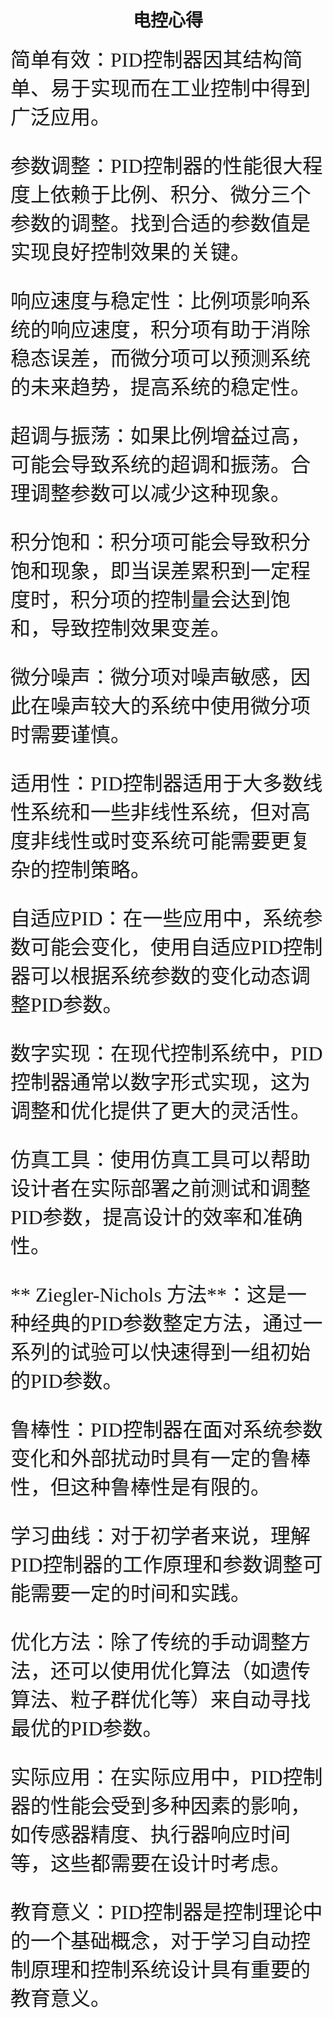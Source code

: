 # <center> 电控心得
<font face ="楷体" size=6>简单有效：PID控制器因其结构简单、易于实现而在工业控制中得到广泛应用。

参数调整：PID控制器的性能很大程度上依赖于比例、积分、微分三个参数的调整。找到合适的参数值是实现良好控制效果的关键。

响应速度与稳定性：比例项影响系统的响应速度，积分项有助于消除稳态误差，而微分项可以预测系统的未来趋势，提高系统的稳定性。

超调与振荡：如果比例增益过高，可能会导致系统的超调和振荡。合理调整参数可以减少这种现象。

积分饱和：积分项可能会导致积分饱和现象，即当误差累积到一定程度时，积分项的控制量会达到饱和，导致控制效果变差。

微分噪声：微分项对噪声敏感，因此在噪声较大的系统中使用微分项时需要谨慎。

适用性：PID控制器适用于大多数线性系统和一些非线性系统，但对高度非线性或时变系统可能需要更复杂的控制策略。

自适应PID：在一些应用中，系统参数可能会变化，使用自适应PID控制器可以根据系统参数的变化动态调整PID参数。

数字实现：在现代控制系统中，PID控制器通常以数字形式实现，这为调整和优化提供了更大的灵活性。

仿真工具：使用仿真工具可以帮助设计者在实际部署之前测试和调整PID参数，提高设计的效率和准确性。

** Ziegler-Nichols 方法**：这是一种经典的PID参数整定方法，通过一系列的试验可以快速得到一组初始的PID参数。

鲁棒性：PID控制器在面对系统参数变化和外部扰动时具有一定的鲁棒性，但这种鲁棒性是有限的。

学习曲线：对于初学者来说，理解PID控制器的工作原理和参数调整可能需要一定的时间和实践。

优化方法：除了传统的手动调整方法，还可以使用优化算法（如遗传算法、粒子群优化等）来自动寻找最优的PID参数。

实际应用：在实际应用中，PID控制器的性能会受到多种因素的影响，如传感器精度、执行器响应时间等，这些都需要在设计时考虑。

教育意义：PID控制器是控制理论中的一个基础概念，对于学习自动控制原理和控制系统设计具有重要的教育意义。